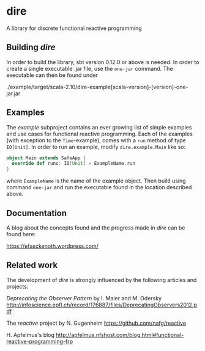 # dire

A library for discrete functional reactive programming

## Building *dire*

In order to build the library, sbt version 0.12.0 or above is needed. In order
to create a single executable .jar file, use the `one-jar` command. The executable
can then be found under

./example/target/scala-2.10/dire-example[scala-version]-[version]-one-jar.jar

## Examples

The *example* subproject contains an ever growing list of simple examples and use
cases for functional reactive programming. Each of the examples (with exception to
the `Time`-example), comes with a `run` method of type `IO[Unit]`. In order to
run an example, modify `dire.example.Main` like so:

```scala
object Main extends SafeApp {
  override def runc: IO[Unit] = ExampleName.run
}
```

where `ExampleName` is the name of the example object. Then build using command
`one-jar` and run the executable found in the location described above.

## Documentation

A blog about the concepts found and the progress made in *dire* can be found here:

https://efasckenoth.wordpress.com/

## Related work

The development of *dire* is strongly influenced by the following articles and projects:

*Deprecating the Observer Pattern* by I. Maier and M. Odersky
http://infoscience.epfl.ch/record/176887/files/DeprecatingObservers2012.pdf

The *reactive* project by N. Gugenheim
https://github.com/nafg/reactive

H. Apfelmus's blog
http://apfelmus.nfshost.com/blog.html#functional-reactive-programming-frp

